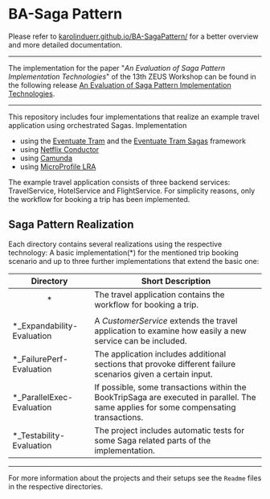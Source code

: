 # BA-Saga Pattern

Please refer to [karolinduerr.github.io/BA-SagaPattern/](karolinduerr.github.io/BA-SagaPattern/) for a better overview and more detailed documentation.

-----------------------------------------------------------------------------

The implementation for the paper "*An Evaluation of Saga Pattern Implementation Technologies*" of the 13th ZEUS Workshop can be found
in the following release [An Evaluation of Saga Pattern Implementation Technologies](https://github.com/KarolinDuerr/BA-SagaPattern/releases/tag/v1.0).

-----------------------------------------------------------------------------

This repository includes four implementations that realize an example travel application using orchestrated Sagas.
Implementation
- using the [Eventuate Tram](https://github.com/eventuate-tram/eventuate-tram-core) and the [Eventuate Tram Sagas](https://github.com/eventuate-tram/eventuate-tram-sagas) framework
- using [Netflix Conductor](https://github.com/Netflix/conductor)
- using [Camunda](https://github.com/camunda/camunda-bpm-platform/tree/master/spring-boot-starter)
- using [MicroProfile LRA](https://github.com/eclipse/microprofile-lra)

The example travel application consists of three backend services: TravelService,
HotelService and FlightService. For simplicity reasons, only the workflow for booking a trip has been implemented.


## Saga Pattern Realization

Each directory contains several realizations using the respective technology: A basic implementation(*) for the mentioned trip booking scenario and up to
three further implementations that extend the basic one:

| <center>__Directory__</center> | <center>__Short Description__</center> |
   |:----------------------------|:-------------------|
| <center>*</center> | The travel application contains the workflow for booking a trip.|
|||
| *_Expandability-Evaluation | A _CustomerService_ extends the travel application to examine how easily a new service can be included.|
| *_FailurePerf-Evaluation |  The application includes additional sections that provoke different failure scenarios given a certain input.|
| *_ParallelExec-Evaluation | If possible, some transactions within the BookTripSaga are executed in parallel. The same applies for some compensating transactions.|
| *_Testability-Evaluation | The project includes automatic tests for some Saga related parts of the implementation.|

-----------------------------------------------------------------------------
For more information about the projects and their setups see the `Readme` files in the respective directories.
